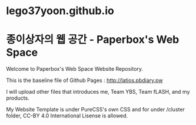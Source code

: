 # lego37yoon.github.io
종이상자의 웹 공간 - Paperbox's Web Space
===================
Welcome to Paperbox's Web Space Website Repository.

This is the baseline file of Github Pages : http://latios.pbdiary.pw

I will upload other files that introduces me, Team YBS, Team fLASH, and my products.

My Website Template is under PureCSS's own CSS and for under /cluster folder, CC-BY 4.0 International Lisense is allowed.
